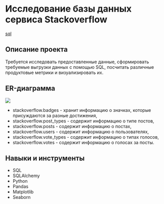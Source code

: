 # Исследование базы данных сервиса Stackoverflow #
[sql]( "sql")
## Описание проекта
Требуется исследовать предоставленные данные, сформировать требуемые выгрузки данных с помощью SQL, посчитать различные продуктовые метрики и визуализировать их.
## ER-диаграмма
![](https://pictures.s3.yandex.net/resources/Frame_353_1_1664969703.png)
* stackoverflow.badges - хранит информацию о значках, которые присуждаются за разные достижения,
* stackoverflow.post_types - содержит информацию о типе постов,
* stackoverflow.posts - содержит информацию о постах,
* stackoverflow.users - содержит информацию о пользователях, 
* stackoverflow.vote_types - содержит информацию о типах голосов, 
* stackoverflow.votes - содержит информацию о голосах за посты.
## Навыки и инструменты
* SQL
* SQLAlchemy
* Python
* Pandas
* Matplotlib
* Seaborn
